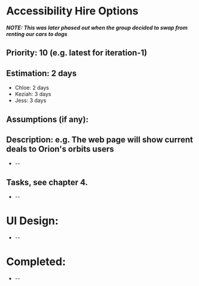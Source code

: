 # Accessibility Hire Options

**_NOTE: This was later phased out when the group decided to swap from renting our cars to dogs_**

## Priority: 10 (e.g. latest for iteration-1)


## Estimation: 2 days
* Chloe: 2 days
* Keziah: 3 days
* Jess: 3 days

## Assumptions (if any):

## Description: e.g. The web page will show current deals to Orion's orbits users
* --

## Tasks, see chapter 4.
* --


# UI Design:
* --

# Completed:
* --
